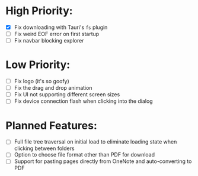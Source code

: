 # High Priority:
- [x] Fix downloading with Tauri's `fs` plugin
- [ ] Fix weird EOF error on first startup
- [ ] Fix navbar blocking explorer

# Low Priority:
- [ ] Fix logo (it's so goofy)
- [ ] Fix the drag and drop animation
- [ ] Fix UI not supporting different screen sizes
- [ ] Fix device connection flash when clicking into the dialog

# Planned Features:
- [ ] Full file tree traversal on initial load to eliminate loading state when clicking between folders
- [ ] Option to choose file format other than PDF for download
- [ ] Support for pasting pages directly from OneNote and auto-converting to PDF